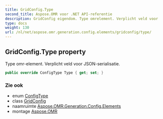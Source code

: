 ```yaml
---
title: GridConfig.Type
second_title: Aspose.OMR voor .NET API-referentie
description: GridConfig eigendom. Type omrelement. Verplicht veld voor JSONserialisatie.
type: docs
weight: 130
url: /nl/net/aspose.omr.generation.config.elements/gridconfig/type/
---
```

## GridConfig.Type property

Type omr-element. Verplicht veld voor JSON-serialisatie.

```csharp
public override ConfigType Type { get; set; }
```

### Zie ook

* enum [ConfigType](../../../aspose.omr.generation.config.enums/configtype/)
* class [GridConfig](../)
* naamruimte [Aspose.OMR.Generation.Config.Elements](../../gridconfig/)
* montage [Aspose.OMR](../../../)


